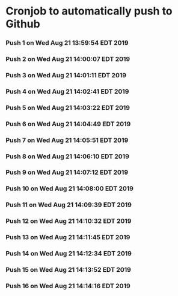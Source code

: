 # Cronjob to automatically push to Github
### Push 1 on Wed Aug 21 13:59:54 EDT 2019
### Push 2 on Wed Aug 21 14:00:07 EDT 2019
### Push 3 on Wed Aug 21 14:01:11 EDT 2019
### Push 4 on Wed Aug 21 14:02:41 EDT 2019
### Push 5 on Wed Aug 21 14:03:22 EDT 2019
### Push 6 on Wed Aug 21 14:04:49 EDT 2019
### Push 7 on Wed Aug 21 14:05:51 EDT 2019
### Push 8 on Wed Aug 21 14:06:10 EDT 2019
### Push 9 on Wed Aug 21 14:07:12 EDT 2019
### Push 10 on Wed Aug 21 14:08:00 EDT 2019
### Push 11 on Wed Aug 21 14:09:39 EDT 2019
### Push 12 on Wed Aug 21 14:10:32 EDT 2019
### Push 13 on Wed Aug 21 14:11:45 EDT 2019
### Push 14 on Wed Aug 21 14:12:34 EDT 2019
### Push 15 on Wed Aug 21 14:13:52 EDT 2019
### Push 16 on Wed Aug 21 14:14:16 EDT 2019
